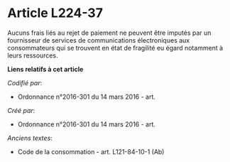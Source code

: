 # Article L224-37

Aucuns frais liés au rejet de paiement ne peuvent être imputés par un fournisseur de services de communications électroniques
aux consommateurs qui se trouvent en état de fragilité eu égard notamment à leurs ressources.

**Liens relatifs à cet article**

_Codifié par_:

  - Ordonnance n°2016-301 du 14 mars 2016 - art.

_Créé par_:

  - Ordonnance n°2016-301 du 14 mars 2016 - art.

_Anciens textes_:

  - Code de la consommation - art. L121-84-10-1 (Ab)
